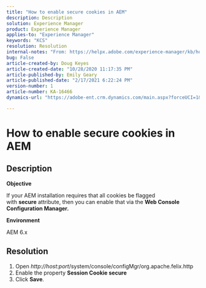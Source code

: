 ```yaml
---
title: "How to enable secure cookies in AEM"
description: Description
solution: Experience Manager
product: Experience Manager
applies-to: "Experience Manager"
keywords: "KCS"
resolution: Resolution
internal-notes: "From: https://helpx.adobe.com/experience-manager/kb/how-to-enable-secure-cookies-in-AEM.html"
bug: False
article-created-by: Doug Keyes
article-created-date: "10/28/2020 11:17:35 PM"
article-published-by: Emily Geary
article-published-date: "2/17/2021 6:22:24 PM"
version-number: 1
article-number: KA-16466
dynamics-url: "https://adobe-ent.crm.dynamics.com/main.aspx?forceUCI=1&pagetype=entityrecord&etn=knowledgearticle&id=6396cebe-7319-eb11-a813-000d3a5937f3"

---
```

# How to enable secure cookies in AEM

## Description


<b>Objective</b>

If your AEM installation requires that all cookies be flagged with <b>secure</b> attribute, then you can enable that via the <b>Web Console Configuration Manager.</b>

<b>Environment</b>

AEM 6.x


## Resolution


1. Open *http://host:port*/system/console/configMgr/org.apache.felix.http
2. Enable the property <b>Session Cookie secure</b>
3. Click <b>Save</b>.

